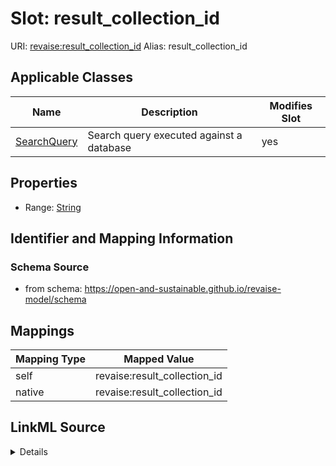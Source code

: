 

# Slot: result_collection_id 



URI: [revaise:result_collection_id](https://open-and-sustainable.github.io/revaise-model/schema/result_collection_id)
Alias: result_collection_id

<!-- no inheritance hierarchy -->





## Applicable Classes

| Name | Description | Modifies Slot |
| --- | --- | --- |
| [SearchQuery](SearchQuery.md) | Search query executed against a database |  yes  |






## Properties

* Range: [String](String.md)




## Identifier and Mapping Information






### Schema Source


* from schema: https://open-and-sustainable.github.io/revaise-model/schema




## Mappings

| Mapping Type | Mapped Value |
| ---  | ---  |
| self | revaise:result_collection_id |
| native | revaise:result_collection_id |




## LinkML Source

<details>
```yaml
name: result_collection_id
from_schema: https://open-and-sustainable.github.io/revaise-model/schema
rank: 1000
alias: result_collection_id
domain_of:
- SearchQuery
range: string

```
</details>